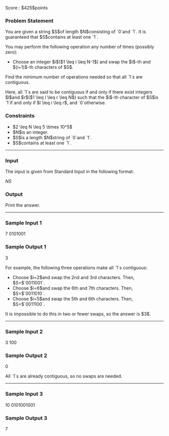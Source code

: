
<div>

<span>

<span>

<p>
Score : $425$points
</p>

<div>

<section>

### **Problem Statement**

<p>
You are given a string $S$of length $N$consisting of `0`and `1`. It is guaranteed that $S$contains at least one `1`.
</p>

<p>
You may perform the following operation any number of times (possibly zero):
</p>

<ul>

<li>
Choose an integer $i$($1 \leq i \leq N-1$) and swap the $i$-th and $(i+1)$-th characters of $S$.
</li>

</ul>

<p>
Find the minimum number of operations needed so that all `1`s are contiguous.
</p>

<p>
Here, all `1`s are said to be contiguous if and only if there exist integers $l$and $r$($1 \leq l \leq r \leq N$) such that the $i$-th character of $S$is `1`if and only if $l \leq i \leq r$, and `0`otherwise.
</p>

</section>

</div>

<div>

<section>

### **Constraints**

<ul>

<li>
$2 \leq N \leq 5 \times 10^5$
</li>

<li>
$N$is an integer.
</li>

<li>
$S$is a length $N$string of `0`and `1`.
</li>

<li>
$S$contains at least one `1`.
</li>

</ul>

</section>

</div>

---

<div>

<div>

<section>

### **Input**

<p>
The input is given from Standard Input in the following format:
</p>

<div>

$N$$S$
</div>

</section>

</div>

<div>

<section>

### **Output**

<p>
Print the answer.
</p>

</section>

</div>

</div>

---

<div>

<section>

### **Sample Input 1**

<div>

7
0101001

</div>

</section>

</div>

<div>

<section>

### **Sample Output 1**

<div>

3

</div>

<p>
For example, the following three operations make all `1`s contiguous:
</p>

<ul>

<li>
Choose $i=2$and swap the 2nd and 3rd characters. Then, $S=$`0011001`.
</li>

<li>
Choose $i=6$and swap the 6th and 7th characters. Then, $S=$`0011010`.
</li>

<li>
Choose $i=5$and swap the 5th and 6th characters. Then, $S=$`0011100`.
</li>

</ul>

<p>
It is impossible to do this in two or fewer swaps, so the answer is $3$.
</p>

</section>

</div>

---

<div>

<section>

### **Sample Input 2**

<div>

3
100

</div>

</section>

</div>

<div>

<section>

### **Sample Output 2**

<div>

0

</div>

<p>
All `1`s are already contiguous, so no swaps are needed.
</p>

</section>

</div>

---

<div>

<section>

### **Sample Input 3**

<div>

10
0101001001

</div>

</section>

</div>

<div>

<section>

### **Sample Output 3**

<div>

7

</div>

</section>

</div>

</span>

</span>

</div>
